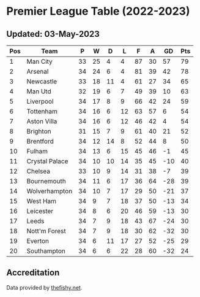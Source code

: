 # Premier League Table (2022-2023)
## Updated: 03-May-2023

| Pos | Team | P | W | D | L | F | A | GD | Pts |
| --- | --- | --- | --- | --- | --- | --- | --- | --- | --- |
| 1 | Man City | 33 | 25 | 4 | 4 | 87 | 30 | 57 | 79 |
| 2 | Arsenal | 34 | 24 | 6 | 4 | 81 | 39 | 42 | 78 |
| 3 | Newcastle | 33 | 18 | 11 | 4 | 61 | 27 | 34 | 65 |
| 4 | Man Utd | 32 | 19 | 6 | 7 | 49 | 39 | 10 | 63 |
| 5 | Liverpool | 34 | 17 | 8 | 9 | 66 | 42 | 24 | 59 |
| 6 | Tottenham | 34 | 16 | 6 | 12 | 63 | 57 | 6 | 54 |
| 7 | Aston Villa | 34 | 16 | 6 | 12 | 46 | 42 | 4 | 54 |
| 8 | Brighton | 31 | 15 | 7 | 9 | 61 | 40 | 21 | 52 |
| 9 | Brentford | 34 | 12 | 14 | 8 | 52 | 44 | 8 | 50 |
| 10 | Fulham | 34 | 13 | 6 | 15 | 45 | 46 | -1 | 45 |
| 11 | Crystal Palace | 34 | 10 | 10 | 14 | 35 | 45 | -10 | 40 |
| 12 | Chelsea | 33 | 10 | 9 | 14 | 31 | 38 | -7 | 39 |
| 13 | Bournemouth | 34 | 11 | 6 | 17 | 36 | 64 | -28 | 39 |
| 14 | Wolverhampton | 34 | 10 | 7 | 17 | 29 | 50 | -21 | 37 |
| 15 | West Ham | 34 | 9 | 7 | 18 | 37 | 50 | -13 | 34 |
| 16 | Leicester | 34 | 8 | 6 | 20 | 46 | 59 | -13 | 30 |
| 17 | Leeds | 34 | 7 | 9 | 18 | 43 | 67 | -24 | 30 |
| 18 | Nott'm Forest | 34 | 7 | 9 | 18 | 30 | 62 | -32 | 30 |
| 19 | Everton | 34 | 6 | 11 | 17 | 27 | 52 | -25 | 29 |
| 20 | Southampton | 34 | 6 | 6 | 22 | 28 | 60 | -32 | 24 |

## Accreditation 

Data provided by [thefishy.net](https://www.thefishy.net/).